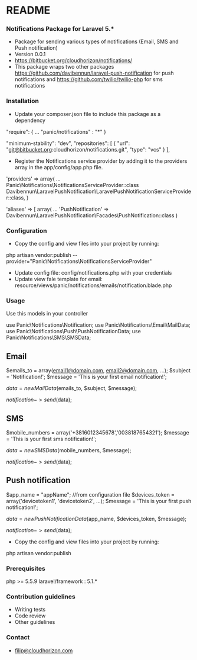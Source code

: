 # README #


### Notifications Package for Laravel 5.* ###

* Package for sending various types of notifications (Email, SMS and Push notification)
* Version 0.0.1
* https://bitbucket.org/cloudhorizon/notifications/
* This package wraps two other packages https://github.com/davibennun/laravel-push-notification for push notifications and https://github.com/twilio/twilio-php for sms notifications

### Installation ###

* Update your composer.json file to include this package as a dependency 

"require": {
    ...
    "panic/notifications" : "*"
}

"minimum-stability": "dev",
    "repositories": [
        {
            "url": "git@bitbucket.org:cloudhorizon/notifications.git",
            "type": "vcs"
        }
    ],
* Register the Notifications service provider by adding it to the providers array in the app/config/app.php file.

'providers' => array(
    ...
    Panic\Notifications\NotificationsServiceProvider::class
    Davibennun\LaravelPushNotification\LaravelPushNotificationServiceProvider::class,
)

'aliases' => [ array(
    ...
    'PushNotification' => Davibennun\LaravelPushNotification\Facades\PushNotification::class
)

### Configuration ###

* Copy the config and view files into your project by running:

php artisan vendor:publish --provider="Panic\Notifications\NotificationsServiceProvider"

* Update config file: config/notifications.php with your credentials
* Update view fale template for email: resource/views/panic/notifications/emails/notification.blade.php

### Usage ###

Use this models in your controller

use Panic\Notifications\Notification;
use Panic\Notifications\Email\MailData;
use Panic\Notifications\Push\PushNotificationData;
use Panic\Notifications\SMS\SMSData;

## Email ##

$emails_to = array(email1@domain.com, email2@domain.com, ...);
$subject = 'Notification!';
$message = 'This is your first email notification!';

$data = new MailData($emails_to, $subject, $message);

$notification->send($data);

## SMS ##

$mobile_numbers = array('+3816012345678','0038187654321');
$message = 'This is your first sms notification!';

$data = new SMSData($mobile_numbers, $message);

$notification->send($data);

## Push notification ##

$app_name = "appName"; //from configuration file
$devices_token = array('devicetoken1', 'devicetoken2', ...);
$message = 'This is your first push notification!';

$data = new PushNotificationData($app_name, $devices_token, $message);

$notification->send($data);

* Copy the config and view files into your project by running:

php artisan vendor:publish

### Prerequisites ###

php >= 5.5.9
laravel/framework : 5.1.*

### Contribution guidelines ###

* Writing tests
* Code review
* Other guidelines

### Contact ###

* filip@cloudhorizon.com